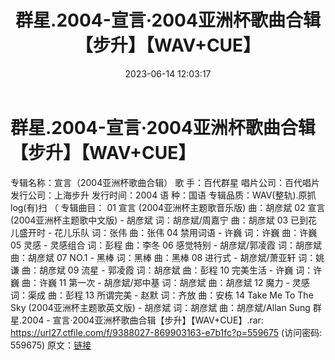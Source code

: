 ﻿---
title: 群星.2004-宣言·2004亚洲杯歌曲合辑【步升】【WAV+CUE】
date: 2023-06-14 12:03:17
categories: WAV车载音乐、镜像
tags: 华语中文
---
# 群星.2004-宣言·2004亚洲杯歌曲合辑【步升】【WAV+CUE】

专辑名称：宣言（2004亚洲杯歌曲合辑）
歌 手：百代群星
唱片公司：百代唱片发行公司：上海步升
发行时间：2004
语 种：国语
专辑品质：WAV(整轨).原抓log(有)扫 （
专辑曲目：
01 宣言 (2004亚洲杯主题歌音乐版) 曲：胡彦斌
02 宣言 (2004亚洲杯主题歌中文版) - 胡彦斌 词：胡彦斌/周嘉宁 曲：胡彦斌
03 已到花儿盛开时 - 花儿乐队 词：张伟 曲：张伟
04 禁用词语 - 许巍 词：许巍 曲：许巍
05 灵感 - 灵感组合 词：彭程 曲：李冬
06 感觉特别 - 胡彦斌/郭凌霞 词：胡彦斌 曲：胡彦斌
07 NO.1 - 黑棒 词：黑棒 曲：黑棒
08 进行式 - 胡彦斌/萧亚轩 词：姚谦 曲：胡彦斌
09 流星 - 郭凌霞 词：胡彦斌 曲：彭程
10 完美生活 - 许巍 词：许巍 曲：许巍
11 第一次 - 胡彦斌/郑中基 词：胡彦斌 曲：胡彦斌
12 魔力 - 灵感 词：渠成 曲：彭程
13 所谓完美 - 赵默 词：齐放 曲：安栋
14 Take Me To The Sky (2004亚洲杯主题歌英文版) - 胡彦斌 词：胡彦斌 曲：胡彦斌/Allan
Sung
群星.2004 - 宣言·2004亚洲杯歌曲合辑【步升】【WAV+CUE】.rar: https://url27.ctfile.com/f/9388027-869903163-e7b1fc?p=559675
(访问密码: 559675)
原文：[链接](https://blog.sina.com.cn/s/blog_1647c7e76010312c6.html)
